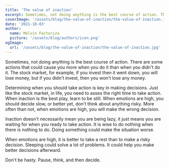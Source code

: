 ```yaml
---
title: 'The value of inaction'
excerpt: Sometimes, not doing anything is the best course of action. There are some actions that could cause you more when you do it than when you didn't do it.
coverImage: '/assets/blog/the-value-of-inaction/the-value-of-inaction.jpg'
date: '2021-10-03'
author:
  name: Melvin Factoriza
  picture: '/assets/blog/authors/icon.png'
ogImage:
  url: '/assets/blog/the-value-of-inaction/the-value-of-inaction.jpg'
---
```


Sometimes, not doing anything is the best course of action. There are some actions that could cause you more when you do it than when you didn't do it. The stock market, for example, if you invest then it went down, you will lose money, but if you didn't invest, then you won't lose any money.

Determining when you should take action is key in making decisions. Just like the stock market, in life, you need to asses the right time to take action. When inaction is the best play, learn to be still. When emotions are high, you should decide slow, or better yet, don't think about anything risky. More often than not, when emotions are high, you will make the wrong decision. 

Inaction doesn't necessarily mean you are being lazy, it just means you are waiting for when you ready to take action. It is wise to do nothing when there is nothing to do. Doing something could make the situation worse. 

When emotions are high, it is better to take a rest than to make a risky decision. Sleeping could solve a lot of problems. It could help you make better decisions afterward.

Don't be hasty. Pause, think, and then decide. 